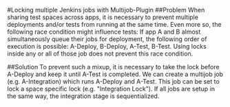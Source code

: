 #Locking multiple Jenkins jobs with Multijob-Plugin
##Problem
When sharing test spaces across apps, it is necessary to prevent multiple deployments and/or tests from running at the same time. 
Even more so, the following race condition might influence tests: If app A and B almost simultaneously queue their jobs for deployment, the following order of execution is possible: A-Deploy, B-Deploy, A-Test, B-Test. Using locks inside any or all of those job does not prevent this race condition.

##Solution
To prevent such a mixup, it is necessary to take the lock before A-Deploy and keep it until A-Test is completed. We can create a multijob job (e.g. A-Integration) which runs A-Deploy and A-Test. This job can be set to lock a space specific lock (e.g. "Integration Lock"). If all jobs are setup in the same way, the integration stage is sequentialized.
